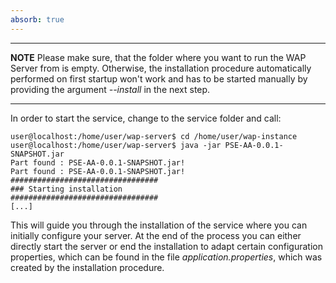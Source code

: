 ```yaml
---
absorb: true
---
```


---
**NOTE**
Please make sure, that the folder where you want to run the WAP Server from is empty. Otherwise, the installation procedure 
automatically performed on first startup won't work and has to be started manually by providing the argument *--install*
 in the next step.

---

In order to start the service, change to the service folder and call:

```
user@localhost:/home/user/wap-server$ cd /home/user/wap-instance
user@localhost:/home/user/wap-server$ java -jar PSE-AA-0.0.1-SNAPSHOT.jar
Part found : PSE-AA-0.0.1-SNAPSHOT.jar!
Part found : PSE-AA-0.0.1-SNAPSHOT.jar!
#################################
### Starting installation
#################################
[...]
```

This will guide you through the installation of the service where you can initially configure your server. At the end of the process
you can either directly start the server or end the installation to adapt certain configuration properties, which can be found in the
file *application.properties*, which was created by the installation procedure.

